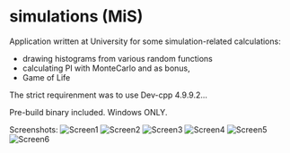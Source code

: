 # simulations (MiS)

Application written at University for some simulation-related calculations:
 - drawing histograms from various random functions
  - calculating PI with MonteCarlo and as bonus,
  - Game of Life
  
The strict requirenment was to use Dev-cpp 4.9.9.2...

Pre-build binary included. Windows ONLY.

Screenshots:
![Screen1](https://media.githubusercontent.com/media/Shelim/simulations/master/screens/screen1.png)
![Screen2](https://media.githubusercontent.com/media/Shelim/simulations/master/screens/screen2.png)
![Screen3](https://media.githubusercontent.com/media/Shelim/simulations/master/screens/screen3.png)
![Screen4](https://media.githubusercontent.com/media/Shelim/simulations/master/screens/screen4.png)
![Screen5](https://media.githubusercontent.com/media/Shelim/simulations/master/screens/Screen5.png)
![Screen6](https://media.githubusercontent.com/media/Shelim/simulations/master/screens/Screen6.png)
